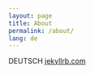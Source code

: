 ```yaml
---
layout: page
title: About
permalink: /about/
lang: de
---
```


DEUTSCH [jekyllrb.com](http://jekyllrb.com/)
